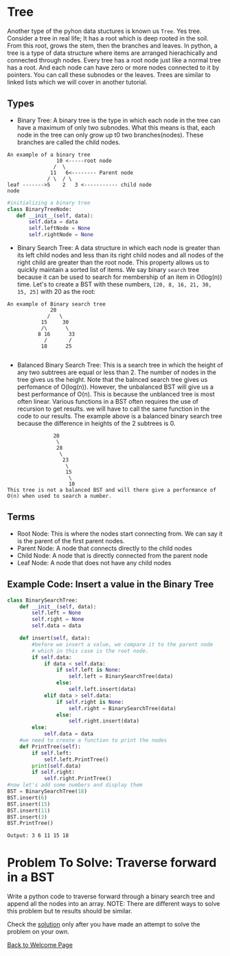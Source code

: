 # Tree
Another type of the pyhon data stuctures is known us `Tree`. Yes tree. Consider a tree in real life; It has a root which is deep rooted in the soil. From this root, grows the stem, then the branches and leaves. In python, a tree is a type of data structure where items are arranged hierachically and connected through nodes. Every tree has a root node just like a normal tree has a root. And each node can have zero or more nodes connected to it by pointers. You can call these subnodes or the leaves. Trees are similar to linked lists which we will cover in another tutorial. 

 ## Types
 - Binary Tree: A binary tree is the type in which each node in the tree can have a maximum of only two subnodes. What this means is that, each node in the tree can only grow up t0 two branches(nodes). These branches are called the child nodes. 
 ```
 An example of a binary tree
                 10 <-----root node
                /  \
               11   6<-------- Parent node
              / \  / \
leaf ------->5    2   3 <----------- child node
node
```
 ```python
 #initializing a binary tree
 class BinaryTreeNode:
    def __init__(self, data):
        self.data = data
        self.leftNode = None
        self.rightNode = None
```
 - Binary Search Tree: A data structure in which each node is greater than its left child nodes and less than its right child nodes and all nodes of the right child are greater than the root node. This property allows us to quickly maintain a sorted list of items. We say binary `search` tree because it can be used to search for membership of an item in O(log(n)) time. Let's to create a BST with these numbers, `[20, 8, 16, 21, 30, 15, 25]` with 20 as the root:
 ```
 An example of Binary search tree
               20
              /   \
            15     30
            /\      \
           8 16      33
             /       /
            18      25
                
 ```
 - Balanced Binary Search Tree: This is a search tree in which the height of any two subtrees are equal or less than 2. The number of nodes in the tree gives us the height. Note that the balnced search tree gives us perfomance of O(log(n)). However, the unbalanced BST will give us a best performance of O(n). This is because the unblanced tree is most often linear. Various functions in a BST often requires the use of recursion to get results. we will have to call the same function in the code to our results.
 The example above is a balanced binary search tree because the difference in heights of the 2 subtrees is 0.
````
               20
                \
                28
                 \
                  23
                   \ 
                   15
                    \
                    10
This tree is not a balanced BST and will there give a performance of O(n) when used to search a number.
````
## Terms
- Root Node: This is where the nodes start connecting from. We can say it is the parent of the first parent nodes.
- Parent Node: A node that connects directly to the child nodes
- Child Node: A node that is directly connected from the parent node
- Leaf Node: A node that does not have any child nodes

## Example Code: Insert a value in the Binary Tree
```python
class BinarySearchTree:
    def __init__(self, data):
        self.left = None
        self.right = None
        self.data = data

    def insert(self, data):
        #before we insert a value, we compare it to the parent node
        # which in this case is the root node.
        if self.data:
            if data < self.data:
                if self.left is None:
                    self.left = BinarySearchTree(data)
                else:
                    self.left.insert(data)
            elif data > self.data:
                if self.right is None:
                    self.right = BinarySearchTree(data)
                else: 
                    self.right.insert(data)
        else:
            self.data = data
    #we need to create a function to print the nodes
    def PrintTree(self):
        if self.left:
            self.left.PrintTree()
        print(self.data)
        if self.right:
            self.right.PrintTree()
#now let's add some numbers and display them
BST = BinarySearchTree(18)
BST.insert(6)
BST.insert(15)
BST.insert(11)
BST.insert(3)
BST.PrintTree()
```
````
Output: 3 6 11 15 18
````

# Problem To Solve: Traverse forward in a BST
Write a python code to traverse forward through a binary search tree and append all the nodes into an array.
NOTE: There are different ways to solve this problem but te results should be similar.

Check the [solution](3-solution.py) only after you have made an attempt to solve the problem on your own.

[Back to Welcome Page](welcome.md)
